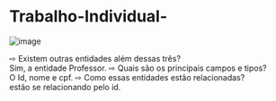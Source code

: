 # Trabalho-Individual-

![image](https://user-images.githubusercontent.com/109689914/212424282-391c9288-00e5-4897-8a02-2769964aa760.png)

⇨ Existem outras entidades além dessas três?<br>
Sim, a entidade Professor.
⇨ Quais são os principais campos e tipos?<br>
O Id, nome e cpf.
⇨ Como essas entidades estão relacionadas?<br>
estão se relacionando pelo id.

